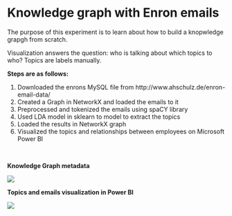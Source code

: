 # Knowledge graph with Enron emails
<p>The purpose of this experiment is to learn about how to build a knopwledge grapgh from scratch.</p>
<p>Visualization answers the question: who is talking about which topics to who? Topics are labels manually.</p>
<p><strong>Steps are as follows:</strong></p>
<ol>
  <li> Downloaded the enrons MySQL file from http://www.ahschulz.de/enron-email-data/
  <li> Created a Graph in NetworkX and loaded the emails to it
  <li> Preprocessed and tokenized the emails using spaCY library
  <li> Used LDA model in sklearn to model to extract the topics 
  <li> Loaded the results in NetworkX graph
  <li> Visualized the topics and relationships between employees on Microsoft Power BI   
</ol>
<br/>
<p><strong>Knowledge Graph metadata</strong></p>
<img src="https://github.com/shawnrca/Knowledge-Graph/blob/master/KG.PNG">
<p><strong>Topics and emails visualization in Power BI</strong></p>
<img src="https://github.com/shawnrca/Knowledge-Graph/blob/master/Report.PNG">




  
  
  
